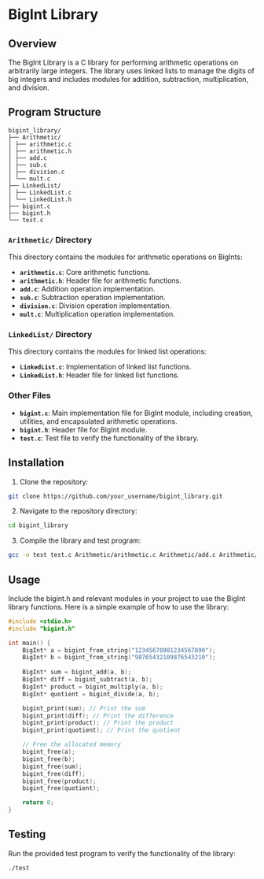 # BigInt Library

## Overview

The BigInt Library is a C library for performing arithmetic operations on arbitrarily large integers. The library uses linked lists to manage the digits of big integers and includes modules for addition, subtraction, multiplication, and division.

## Program Structure
```
bigint_library/
├── Arithmetic/
│ ├── arithmetic.c
│ ├── arithmetic.h
│ ├── add.c
│ ├── sub.c
│ ├── division.c
│ └── mult.c
├── LinkedList/
│ ├── LinkedList.c
│ └── LinkedList.h
├── bigint.c
├── bigint.h
└── test.c
```


### `Arithmetic/` Directory

This directory contains the modules for arithmetic operations on BigInts:
- **`arithmetic.c`**: Core arithmetic functions.
- **`arithmetic.h`**: Header file for arithmetic functions.
- **`add.c`**: Addition operation implementation.
- **`sub.c`**: Subtraction operation implementation.
- **`division.c`**: Division operation implementation.
- **`mult.c`**: Multiplication operation implementation.

### `LinkedList/` Directory

This directory contains the modules for linked list operations:
- **`LinkedList.c`**: Implementation of linked list functions.
- **`LinkedList.h`**: Header file for linked list functions.

### Other Files

- **`bigint.c`**: Main implementation file for BigInt module, including creation, utilities, and encapsulated arithmetic operations.
- **`bigint.h`**: Header file for BigInt module.
- **`test.c`**: Test file to verify the functionality of the library.

## Installation

1. Clone the repository:
```sh
git clone https://github.com/your_username/bigint_library.git
```
2. Navigate to the repository directory:

```sh
cd bigint_library
```

3. Compile the library and test program:
```sh
gcc -o test test.c Arithmetic/arithmetic.c Arithmetic/add.c Arithmetic/sub.c Arithmetic/division.c Arithmetic/mult.c LinkedList/LinkedList.c bigint.c
```

## Usage 
Include the bigint.h and relevant modules in your project to use the BigInt library functions. Here is a simple example of how to use the library:

```C
#include <stdio.h>
#include "bigint.h"

int main() {
    BigInt* a = bigint_from_string("12345678901234567890");
    BigInt* b = bigint_from_string("98765432109876543210");
    
    BigInt* sum = bigint_add(a, b);
    BigInt* diff = bigint_subtract(a, b);
    BigInt* product = bigint_multiply(a, b);
    BigInt* quotient = bigint_divide(a, b);

    bigint_print(sum); // Print the sum
    bigint_print(diff); // Print the difference
    bigint_print(product); // Print the product
    bigint_print(quotient); // Print the quotient

    // Free the allocated memory
    bigint_free(a);
    bigint_free(b);
    bigint_free(sum);
    bigint_free(diff);
    bigint_free(product);
    bigint_free(quotient);

    return 0;
}
```

## Testing
Run the provided test program to verify the functionality of the library:
```sh
./test
```

